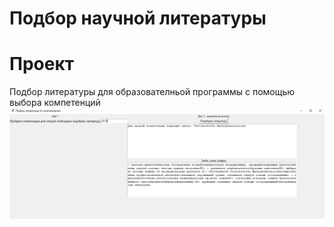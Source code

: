 # Подбор научной литературы
# Проект
Подбор литературы для образователньой программы с помощью выбора компетенций
<img src="image.png" />
